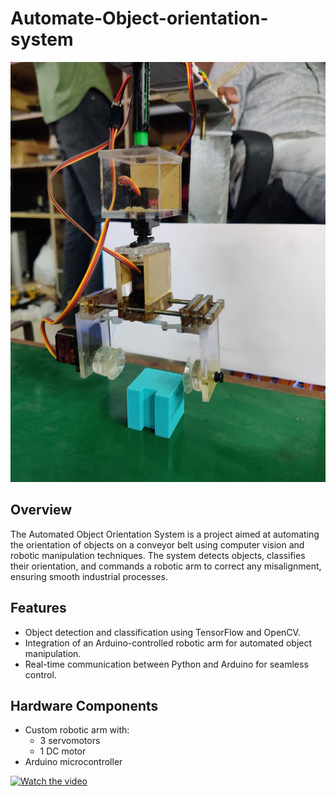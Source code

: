 # Automate-Object-orientation-system


![Project Image](roboticarm.jpg)

## Overview
The Automated Object Orientation System is a project aimed at automating the orientation of objects on a conveyor belt using computer vision and robotic manipulation techniques. The system detects objects, classifies their orientation, and commands a robotic arm to correct any misalignment, ensuring smooth industrial processes.

## Features
- Object detection and classification using TensorFlow and OpenCV.
- Integration of an Arduino-controlled robotic arm for automated object manipulation.
- Real-time communication between Python and Arduino for seamless control.

## Hardware Components
- Custom robotic arm with:
  - 3 servomotors
  - 1 DC motor
- Arduino microcontroller

[![Watch the video]([https://youtu.be/vt5fpE0bzSY)](https://youtu.be/JTL1Yqv7Y7w)

